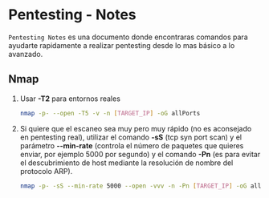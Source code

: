 # Pentesting - Notes

`Pentesting Notes` es una documento donde encontraras comandos para ayudarte rapidamente a realizar pentesting desde lo mas básico a lo avanzado.

## Nmap

1. Usar **-T2** para entornos reales

   ```bash
   nmap -p- --open -T5 -v -n [TARGET_IP] -oG allPorts

2. Si quiere que el escaneo sea muy pero muy rápido (no es aconsejado en pentesting real), utilizar el comando **-sS** (tcp syn port scan) y el parámetro **--min-rate** (controla el número de paquetes que quieres enviar, por ejemplo 5000 por segundo) y el comando **-Pn** (es para evitar el descubrimiento de host mediante la resolución de nombre del protocolo ARP). 

   ```bash
   nmap -p- -sS --min-rate 5000 --open -vvv -n -Pn [TARGET_IP] -oG allPorts 
